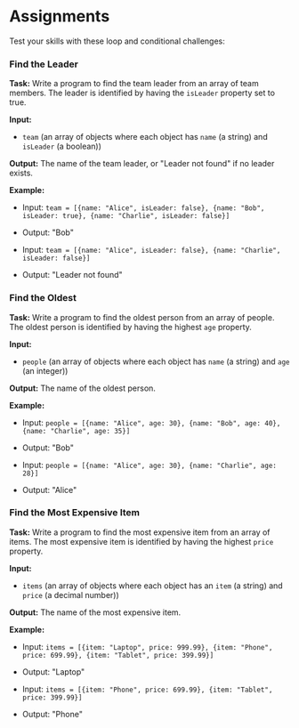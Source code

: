# Assignments
Test your skills with these loop and conditional challenges:

### Find the Leader

**Task:** Write a program to find the team leader from an array of team members. The leader is identified by having the `isLeader` property set to true.

**Input:** 
- `team` (an array of objects where each object has `name` (a string) and `isLeader` (a boolean))

**Output:** The name of the team leader, or "Leader not found" if no leader exists.

**Example:**

- Input: `team = [{name: "Alice", isLeader: false}, {name: "Bob", isLeader: true}, {name: "Charlie", isLeader: false}]`
- Output: "Bob"

- Input: `team = [{name: "Alice", isLeader: false}, {name: "Charlie", isLeader: false}]`
- Output: "Leader not found"

### Find the Oldest

**Task:** Write a program to find the oldest person from an array of people. The oldest person is identified by having the highest `age` property.

**Input:** 
- `people` (an array of objects where each object has `name` (a string) and `age` (an integer))

**Output:** The name of the oldest person.

**Example:**

- Input: `people = [{name: "Alice", age: 30}, {name: "Bob", age: 40}, {name: "Charlie", age: 35}]`
- Output: "Bob"

- Input: `people = [{name: "Alice", age: 30}, {name: "Charlie", age: 28}]`
- Output: "Alice"

### Find the Most Expensive Item

**Task:** Write a program to find the most expensive item from an array of items. The most expensive item is identified by having the highest `price` property.

**Input:** 
- `items` (an array of objects where each object has an `item` (a string) and `price` (a decimal number))

**Output:** The name of the most expensive item.

**Example:**

- Input: `items = [{item: "Laptop", price: 999.99}, {item: "Phone", price: 699.99}, {item: "Tablet", price: 399.99}]`
- Output: "Laptop"

- Input: `items = [{item: "Phone", price: 699.99}, {item: "Tablet", price: 399.99}]`
- Output: "Phone"
